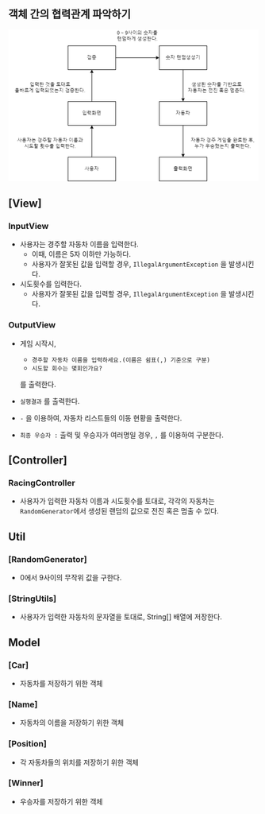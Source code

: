 ## 객체 간의 협력관계 파악하기

<img src="./racing-car-object-collaborate.png" >

## [View]

### InputView

- 사용자는 경주할 자동차 이름을 입력한다.
    - 이때, 이름은 5자 이하만 가능하다.
    - 사용자가 잘못된 값을 입력할 경우, `IllegalArgumentException` 을 발생시킨다.
- 시도횟수를 입력한다.
    - 사용자가 잘못된 값을 입력할 경우, `IllegalArgumentException` 을 발생시킨다.

### OutputView

- 게임 시작시,
    - `경주할 자동차 이름을 입력하세요.(이름은 쉼표(,) 기준으로 구분)`
    - `시도할 회수는 몇회인가요?`

  를 출력한다.

- `실행결과` 를 출력한다.
- `-` 을 이용하여, 자동차 리스트들의 이동 현황을 출력한다.
- `최종 우승자 :`  출력 및 우승자가 여러명일 경우, `,` 를 이용하여 구분한다.

## [Controller]

### RacingController

- 사용자가 입력한 자동차 이름과 시도횟수를 토대로, 각각의 자동차는 `RandomGenerator`에서 생성된 랜덤의 값으로 전진 혹은 멈출 수 있다.

## Util

### [RandomGenerator]

- 0에서 9사이의 무작위 값을 구한다.

### [StringUtils]

- 사용자가 입력한 자동차의 문자열을 토대로, String[] 배열에 저장한다.

## Model

### [Car]

- 자동차를 저장하기 위한 객체

### [Name]

- 자동차의 이름을 저장하기 위한 객체

### [Position]

- 각 자동차들의 위치를 저장하기 위한 객체

### [Winner]

- 우승자를 저장하기 위한 객체